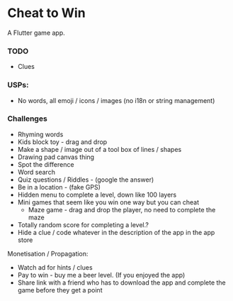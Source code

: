 # Cheat to Win

A Flutter game app.

### TODO
- Clues

### USPs:
- No words, all emoji / icons / images (no i18n or string management)

### Challenges
- Rhyming words
- Kids block toy - drag and drop
- Make a shape / image out of a tool box of lines / shapes
- Drawing pad canvas thing
- Spot the difference
- Word search
- Quiz questions / Riddles - (google the answer)
- Be in a location - (fake GPS)
- Hidden menu to complete a level, down like 100 layers
- Mini games that seem like you win one way but you can cheat
    - Maze game - drag and drop the player, no need to complete the maze
- Totally random score for completing a level.?
- Hide a clue / code whatever in the description of the app in the app store

Monetisation / Propagation:
- Watch ad for hints / clues
- Pay to win - buy me a beer level. (If you enjoyed the app)
- Share link with a friend who has to download the app and complete the game before they get a point